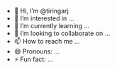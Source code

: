 - 👋 Hi, I’m @tiringarj
- 👀 I’m interested in ...
- 🌱 I’m currently learning ...
- 💞️ I’m looking to collaborate on ...
- 📫 How to reach me ...
- 😄 Pronouns: ...
- ⚡ Fun fact: ...

<!---
tiringarj/tiringarj is a ✨ special ✨ repository because its `README.md` (this file) appears on your GitHub profile.
You can click the Preview link to take a look at your changes.
--->
